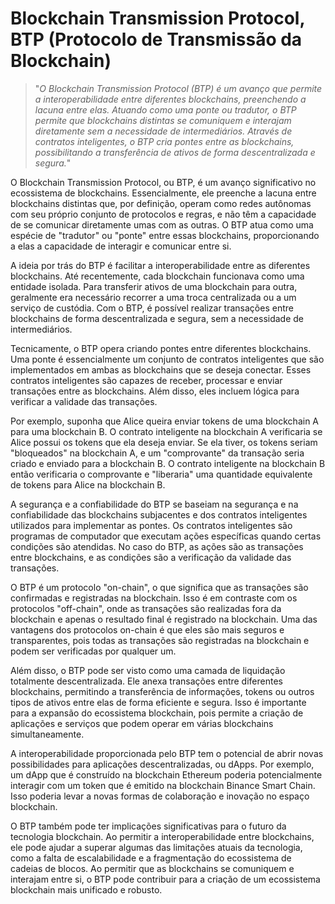 # Blockchain Transmission Protocol, BTP (Protocolo de Transmissão da Blockchain)

>"*O Blockchain Transmission Protocol (BTP) é um avanço que permite a interoperabilidade entre diferentes blockchains, preenchendo a lacuna entre elas. Atuando como uma ponte ou tradutor, o BTP permite que blockchains distintas se comuniquem e interajam diretamente sem a necessidade de intermediários. Através de contratos inteligentes, o BTP cria pontes entre as blockchains, possibilitando a transferência de ativos de forma descentralizada e segura.*"

O Blockchain Transmission Protocol, ou BTP, é um avanço significativo no ecossistema de blockchains. Essencialmente, ele preenche a lacuna entre blockchains distintas que, por definição, operam como redes autônomas com seu próprio conjunto de protocolos e regras, e não têm a capacidade de se comunicar diretamente umas com as outras. O BTP atua como uma espécie de "tradutor" ou "ponte" entre essas blockchains, proporcionando a elas a capacidade de interagir e comunicar entre si.

A ideia por trás do BTP é facilitar a interoperabilidade entre as diferentes blockchains. Até recentemente, cada blockchain funcionava como uma entidade isolada. Para transferir ativos de uma blockchain para outra, geralmente era necessário recorrer a uma troca centralizada ou a um serviço de custódia. Com o BTP, é possível realizar transações entre blockchains de forma descentralizada e segura, sem a necessidade de intermediários.

Tecnicamente, o BTP opera criando pontes entre diferentes blockchains. Uma ponte é essencialmente um conjunto de contratos inteligentes que são implementados em ambas as blockchains que se deseja conectar. Esses contratos inteligentes são capazes de receber, processar e enviar transações entre as blockchains. Além disso, eles incluem lógica para verificar a validade das transações.

Por exemplo, suponha que Alice queira enviar tokens de uma blockchain A para uma blockchain B. O contrato inteligente na blockchain A verificaria se Alice possui os tokens que ela deseja enviar. Se ela tiver, os tokens seriam "bloqueados" na blockchain A, e um "comprovante" da transação seria criado e enviado para a blockchain B. O contrato inteligente na blockchain B então verificaria o comprovante e "liberaria" uma quantidade equivalente de tokens para Alice na blockchain B.

A segurança e a confiabilidade do BTP se baseiam na segurança e na confiabilidade das blockchains subjacentes e dos contratos inteligentes utilizados para implementar as pontes. Os contratos inteligentes são programas de computador que executam ações específicas quando certas condições são atendidas. No caso do BTP, as ações são as transações entre blockchains, e as condições são a verificação da validade das transações.

O BTP é um protocolo "on-chain", o que significa que as transações são confirmadas e registradas na blockchain. Isso é em contraste com os protocolos "off-chain", onde as transações são realizadas fora da blockchain e apenas o resultado final é registrado na blockchain. Uma das vantagens dos protocolos on-chain é que eles são mais seguros e transparentes, pois todas as transações são registradas na blockchain e podem ser verificadas por qualquer um.

Além disso, o BTP pode ser visto como uma camada de liquidação totalmente descentralizada. Ele anexa transações entre diferentes blockchains, permitindo a transferência de informações, tokens ou outros tipos de ativos entre elas de forma eficiente e segura. Isso é importante para a expansão do ecossistema blockchain, pois permite a criação de aplicações e serviços que podem operar em várias blockchains simultaneamente.

A interoperabilidade proporcionada pelo BTP tem o potencial de abrir novas possibilidades para aplicações descentralizadas, ou dApps. Por exemplo, um dApp que é construído na blockchain Ethereum poderia potencialmente interagir com um token que é emitido na blockchain Binance Smart Chain. Isso poderia levar a novas formas de colaboração e inovação no espaço blockchain.

O BTP também pode ter implicações significativas para o futuro da tecnologia blockchain. Ao permitir a interoperabilidade entre blockchains, ele pode ajudar a superar algumas das limitações atuais da tecnologia, como a falta de escalabilidade e a fragmentação do ecossistema de cadeias de blocos. Ao permitir que as blockchains se comuniquem e interajam entre si, o BTP pode contribuir para a criação de um ecossistema blockchain mais unificado e robusto.